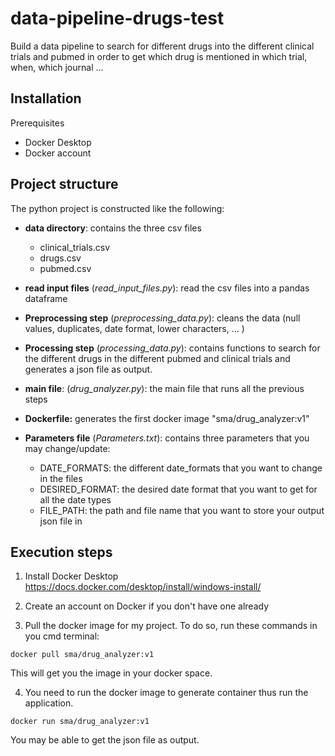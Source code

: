 # data-pipeline-drugs-test
Build a data pipeline to search for different drugs into the different clinical trials and pubmed in order to get which drug is mentioned in which trial, when, which journal ...

## Installation

Prerequisites
- Docker Desktop
- Docker account

## Project structure

The python project is constructed like the following:
- **data directory**: contains the three csv files
  - clinical_trials.csv
  - drugs.csv
  - pubmed.csv

- **read input files** (_read_input_files.py_): read the csv files into a pandas dataframe
- **Preprocessing step**  (_preprocessing_data.py_): cleans the data (null values, duplicates, date format, lower characters, ... )
- **Processing step** (_processing_data.py_): contains functions to search for the different drugs in the different pubmed and clinical trials and generates a json file as output.
- **main file**: (_drug_analyzer.py_): the main file that runs all the previous steps
- **Dockerfile:** generates the first docker image "sma/drug_analyzer:v1" 

- **Parameters file** (_Parameters.txt_): contains three parameters that you may change/update:
  - DATE_FORMATS: the different date_formats that you want to change in the files
  - DESIRED_FORMAT: the desired date format that you want to get for all the date types
  - FILE_PATH: the path and file name that you want to store your output json file in

## Execution steps

1. Install Docker Desktop 
https://docs.docker.com/desktop/install/windows-install/

2. Create an account on Docker if you don't have one already

3. Pull the docker image for my project. To do so, run these commands in you cmd terminal:

`docker pull sma/drug_analyzer:v1`

This will get you the image in your docker space.

4. You need to run the docker image to generate container thus run the application.

`docker run sma/drug_analyzer:v1`

You may be able to get the json file as output.
